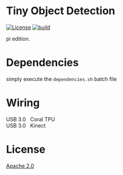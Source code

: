 # Tiny Object Detection
[![License](https://img.shields.io/badge/License-Apache_2.0-blue.svg)](https://opensource.org/licenses/Apache-2.0)
[![build](https://github.com/ultraviolet8567/tiny-object-detection/actions/workflows/rust.yml/badge.svg)](https://github.com/ultraviolet8567/tiny-object-detection/actions/workflows/rust.yml)

pi edition.

# Dependencies
simply execute the `dependencies.sh` batch file

# Wiring
USB 3.0 &nbsp; Coral TPU <br/>
USB 3.0 &nbsp; Kinect

# License
[Apache 2.0](LICENSE.md)
